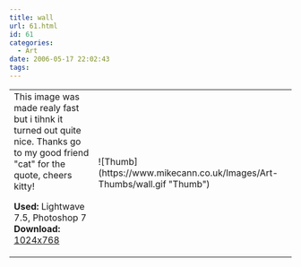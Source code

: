 ```yaml
---
title: wall
url: 61.html
id: 61
categories:
  - Art
date: 2006-05-17 22:02:43
tags:
---
```


<table width="100%" cellspacing="0" cellpadding="0" border="0">
<tr>
<td>This image was made realy fast but i tihnk it turned out quite nice. Thanks go to my good friend "cat" for the quote, cheers kitty!

<span style="font-weight: bold">Used:</span> Lightwave 7.5, Photoshop 7
<span style="font-weight: bold">Download:</span> [1024x768](https://www.mikecann.co.uk/Images/Art-Full/wall.jpg)</td>
<td>![Thumb](https://www.mikecann.co.uk/Images/Art-Thumbs/wall.gif "Thumb")</td>
</tr>
</table>
